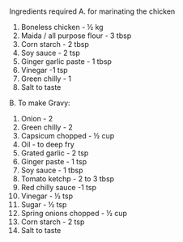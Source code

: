 #
Ingredients required
A. for marinating the chicken

1. Boneless chicken - ½ kg
2. Maida / all purpose flour - 3 tbsp
3. Corn starch - 2 tbsp
4. Soy sauce - 2 tsp
5. Ginger garlic paste - 1 tbsp
6. Vinegar -1 tsp
7. Green chilly - 1
8. Salt to taste

B. To make Gravy:

1. Onion - 2
2. Green chilly - 2
3. Capsicum chopped - ½ cup
4. Oil - to deep fry
5. Grated garlic - 2 tsp
6. Ginger paste - 1 tsp
7. Soy sauce - 1 tbsp
8. Tomato ketchp - 2 to 3 tbsp
9. Red chilly sauce -1 tsp
10. Vinegar - ½ tsp
11. Sugar - ½ tsp
12. Spring onions chopped - ½ cup
13. Corn starch - 2 tsp
14. Salt to taste